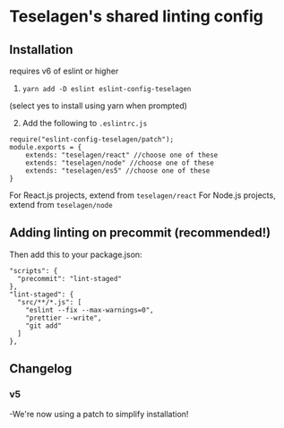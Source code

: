 # Teselagen's shared linting config


## Installation
requires v6 of eslint or higher
1. `yarn add -D eslint eslint-config-teselagen`

(select yes to install using yarn when prompted)


2. Add the following to `.eslintrc.js`
```
require("eslint-config-teselagen/patch");
module.exports = {
	extends: "teselagen/react" //choose one of these 
	extends: "teselagen/node" //choose one of these 
	extends: "teselagen/es5" //choose one of these 
}
```

For React.js projects, extend from `teselagen/react`
For Node.js projects, extend from `teselagen/node`



## Adding linting on precommit (recommended!)

Then add this to your package.json:
```
"scripts": {
  "precommit": "lint-staged"
},
"lint-staged": {
  "src/**/*.js": [
    "eslint --fix --max-warnings=0",
    "prettier --write",
    "git add"
  ]
},
```

## Changelog 
 ### v5 
 -We're now using a patch to simplify installation!
